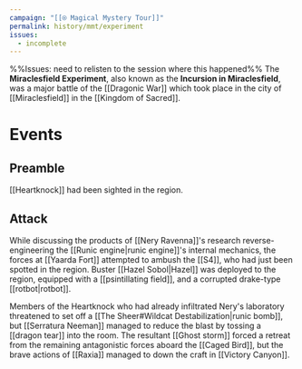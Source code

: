 ```yaml
---
campaign: "[[⍟ Magical Mystery Tour]]"
permalink: history/mmt/experiment
issues:
  - incomplete
---
```

%%Issues: need to relisten to the session where this happened%%
The **Miraclesfield Experiment**, also known as the **Incursion in Miraclesfield**, was a major battle of the [[Dragonic War]] which took place in the city of [[Miraclesfield]] in the [[Kingdom of Sacred]].

# Events
## Preamble
[[Heartknock]] had been sighted in the region.
## Attack
While discussing the products of [[Nery Ravenna]]'s research reverse-engineering the [[Runic engine|runic engine]]'s internal mechanics, the forces at [[Yaarda Fort]] attempted to ambush the [[S4]], who had just been spotted in the region. Buster [[Hazel Sobol|Hazel]] was deployed to the region, equipped with a [[psintillating field]], and a corrupted drake-type [[rotbot|rotbot]]. 

Members of the Heartknock who had already infiltrated Nery's laboratory threatened to set off a [[The Sheer#Wildcat Destabilization|runic bomb]], but [[Serratura Neeman]] managed to reduce the blast by tossing a [[dragon tear]] into the room. The resultant [[Ghost storm]] forced a retreat from the remaining antagonistic forces aboard the [[Caged Bird]], but the brave actions of [[Raxia]] managed to down the craft in [[Victory Canyon]].